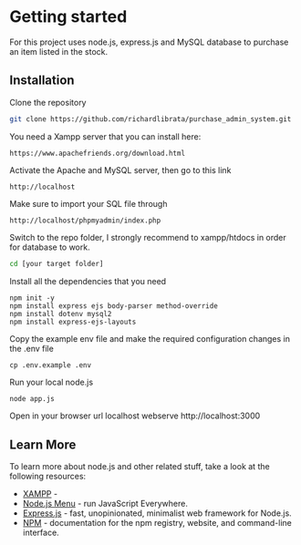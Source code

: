 # Getting started

For this project uses node.js, express.js and MySQL database to purchase an item listed in the stock.

## Installation

Clone the repository

```bash
git clone https://github.com/richardlibrata/purchase_admin_system.git
```

You need a Xampp server that you can install here:

    https://www.apachefriends.org/download.html

Activate the Apache and MySQL server, then go to this link

    http://localhost

Make sure to import your SQL file through

    http://localhost/phpmyadmin/index.php

Switch to the repo folder, I strongly recommend to xampp/htdocs in order for database to work.

```bash
cd [your target folder]
```

Install all the dependencies that you need

    npm init -y
    npm install express ejs body-parser method-override
    npm install dotenv mysql2
    npm install express-ejs-layouts

Copy the example env file and make the required configuration changes in the .env file

    cp .env.example .env

Run your local node.js

```bash
node app.js
```

Open in your browser url localhost webserve
    http://localhost:3000

## Learn More

To learn more about node.js and other related stuff, take a look at the following resources:

- [XAMPP](https://www.apachefriends.org/) - 
- [Node.js Menu](https://nodejs.org/en) - run JavaScript Everywhere.
- [Express.js](https://expressjs.com/) - fast, unopinionated, minimalist web framework for Node.js.
- [NPM](https://docs.npmjs.com/) - documentation for the npm registry, website, and command-line interface.
